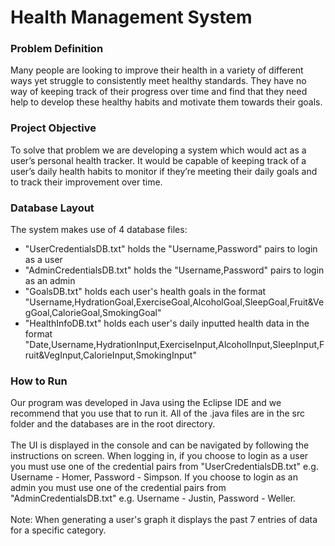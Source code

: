 <h1>Health Management System</h1>

<h3>Problem Definition</h3>
Many people are looking to improve their health in a variety of different ways yet struggle to consistently meet healthy standards. They have no way of keeping track of their progress over time and find that they need help to develop these healthy habits and motivate them towards their goals.

<h3>Project Objective</h3>
To solve that problem we are developing a system which would act as a user’s personal health tracker. It would be capable of keeping track of a user’s daily health habits to monitor if they’re meeting their daily goals and to track their improvement over time. 

<h3>Database Layout</h3>
The system makes use of 4 database files: 

* "UserCredentialsDB.txt" holds the "Username,Password" pairs to login as a user
* "AdminCredentialsDB.txt" holds the "Username,Password" pairs to login as an admin
* "GoalsDB.txt" holds each user's health goals in the format "Username,HydrationGoal,ExerciseGoal,AlcoholGoal,SleepGoal,Fruit&VegGoal,CalorieGoal,SmokingGoal"
* "HealthInfoDB.txt" holds each user's daily inputted health data in the format "Date,Username,HydrationInput,ExerciseInput,AlcoholInput,SleepInput,Fruit&VegInput,CalorieInput,SmokingInput"

<h3>How to Run</h3>
Our program was developed in Java using the Eclipse IDE and we recommend that you use that to run it. All of the .java files are in the src folder and the databases are in the root directory.
<br><br>
The UI is displayed in the console and can be navigated by following the instructions on screen. When logging in, 
if you choose to login as a user you must use one of the credential pairs from "UserCredentialsDB.txt" e.g. Username - Homer, Password - Simpson. If you choose to login as an admin you must use one of the credential pairs from "AdminCredentialsDB.txt" e.g. Username - Justin, Password - Weller.
<br><br>
Note: When generating a user's graph it displays the past 7 entries of data for a specific category.

